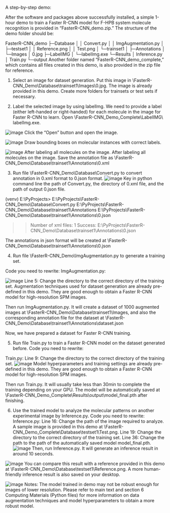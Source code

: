 A step-by-step demo:

After the software and packages above successfully installed, a simple 1-hour demo to train a Faster R-CNN model for F-HPB system molecule recognition is provided in “FasterR-CNN_demo.zip.” The structure of the demo folder should be: 

FasterR-CNN_demo
├─Database
│  │  Convert.py
│  │  ImgAugmentation.py
│  ├─testset1
│  │      Reference.png
│  │      Test.png
│  └─trainset1
│      ├─Annotations
│      └─Images
│              0.jpg
├─LabelIMG
│  └─labelImg.exe
└─Results
    │  Inference.py
    │  Train.py
└─output
Another folder named “FasterR-CNN_demo_complete,” which contains all files created in this demo, is also provided in the zip file for reference. 

1.	Select an image for dataset generation.
Put this image in \FasterR-CNN_Demo\Database\trainset1\Images\0.jpg.
The image is already provided in this demo. Create more folders for trainsets or test sets if necessary.

2.	Label the selected image by using labelImg. 
We need to provide a label (either left-handed or right-handed) for each molecule in the image for Faster R-CNN to learn.
Open \FasterR-CNN_Demo_Complete\LabelIMG\ labelImg.exe. 

![image](https://user-images.githubusercontent.com/65342604/109371633-c64eea00-78e0-11eb-8174-356849cdb7f0.png)
Click the “Open” button and open the image.

![image](https://user-images.githubusercontent.com/65342604/109371638-cbac3480-78e0-11eb-9549-d34ac3604fe8.png)
Draw bounding boxes on molecular instances with correct labels.

![image](https://user-images.githubusercontent.com/65342604/109371641-d1a21580-78e0-11eb-8470-cb7230fde893.png)
After labeling all molecules on the image.
After labeling all molecules on the image.
Save the annotation file as \FasterR-CNN_Demo\Database\trainset1\Annotations\0.xml

3.	Run file \FasterR-CNN_Demo\Database\Convert.py to convert annotation in 0.xml format to 0.json format.
![image](https://user-images.githubusercontent.com/65342604/109371666-eb435d00-78e0-11eb-91a9-81e0d5af12d8.png)
Key in python command line the path of Convert.py, the directory of 0.xml file, and the path of output 0.json file.

(venv) E:\PyProjects> E:\PyProjects\FasterR-CNN_Demo\Database\Convert.py E:\PyProjects\FasterR-CNN_Demo\Database\trainset1\Annotations E:\PyProjects\FasterR-CNN_Demo\Database\trainset1\Annotations\0.json

>>Number of xml files: 1
>>Success: E:\PyProjects\FasterR-CNN_Demo\Database\trainset1\Annotations\0.json

The annotations in json format will be created at \FasterR-CNN_Demo\Database\trainset1\Annotations\0.json

4.	Run file \FasterR-CNN_Demo\ImgAugmentation.py to generate a training set.

Code you need to rewrite:
ImgAugmentation.py:

![image](https://user-images.githubusercontent.com/65342604/109371694-03b37780-78e1-11eb-8da8-67feab3f2f95.png)
Line 5: Change the directory to the correct directory of the training set.
Augmentation techniques used for dataset generation are already pre-defined in this demo. They are good enough to obtain a Faster R-CNN model for high-resolution SPM images.

Then run ImgAugmentation.py. It will create a dataset of 1000 augmented images at \FasterR-CNN_Demo\Database\trainset1\Images, and also the corresponding annotation file for the dataset at \FasterR-CNN_Demo\Database\trainset1\Annotations\dataset.json

Now, we have prepared a dataset for Faster R-CNN training.

5.	Run file Train.py to train a Faster R-CNN model on the dataset generated before. 
Code you need to rewrite:

Train.py:
Line 9: Change the directory to the correct directory of the training set.
![image](https://user-images.githubusercontent.com/65342604/109371723-25146380-78e1-11eb-99c4-132b0de96a03.png)
Model hyperparameters and training settings are already pre-defined in this demo. They are good enough to obtain a Faster R-CNN model for high-resolution SPM images.

Then run Train.py. It will usually take less than 30min to complete the training depending on your GPU. The model will be automatically saved at \FasterR-CNN_Demo_Complete\Results\output\model_final.pth after finishing.

6.	Use the trained model to analyze the molecular patterns on another experimental image by Inference.py.
Code you need to rewrite:
Inference.py:
Line 16: Change the path of the image required to analyze. A sample image is provided in this demo at \FasterR-CNN_Demo_Complete\Database\testset1\Test.png.
Line 19: Change the directory to the correct directory of the training set.
Line 36: Change the path to the path of the automatically saved model model_final.pth.
![image](https://user-images.githubusercontent.com/65342604/109371729-31002580-78e1-11eb-9a0b-dd837236d4a9.png)
Then, run Inference.py. It will generate an inference result in around 10 seconds.

![image](https://user-images.githubusercontent.com/65342604/109371734-378e9d00-78e1-11eb-8ec7-a249eb61b40c.png)
You can compare this result with a reference provided in this demo at \FasterR-CNN_Demo\Database\testset1\Reference.png. A more human-friendly inference result is also saved on your desktop.

![image](https://user-images.githubusercontent.com/65342604/109371740-41b09b80-78e1-11eb-9359-4603d69bb3cc.png)
Notes: The model trained in demo may not be robust enough for images of lower resolution. Please refer to main text and section 6 Computing Materials (Python files) for more information on data augmentation techniques and model hyperparameters to obtain a more robust model.

